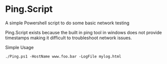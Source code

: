 Ping.Script
===========

A simple Powershell script to do some basic network testing

Ping.Script exists because the built in ping tool in windows does not provide timestamps making it difficult to troubleshoot network issues.

Simple Usage

```
./Ping.ps1 -HostName www.foo.bar -LogFile mylog.html
```

